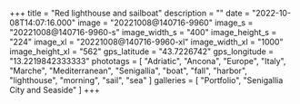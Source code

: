 +++
title = "Red lighthouse and sailboat"
description = ""
date = "2022-10-08T14:07:16.000"
image = "20221008@140716-9960"
image_s = "20221008@140716-9960-s"
image_width_s = "400"
image_height_s = "224"
image_xl = "20221008@140716-9960-xl"
image_width_xl = "1000"
image_height_xl = "562"
gps_latitude = "43.7226742"
gps_longitude = "13.2219842333333"
phototags = [ "Adriatic", "Ancona", "Europe", "Italy", "Marche", "Mediterranean", "Senigallia", "boat", "fall", "harbor", "lighthouse", "morning", "sail", "sea" ]
galleries = [ "Portfolio", "Senigallia City and Seaside" ]
+++
